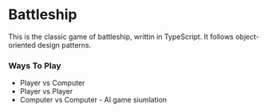 # Battleship

This is the classic game of battleship, writtin in TypeScript. It follows object-oriented design patterns.

### Ways To Play

- Player vs Computer
- Player vs Player
- Computer vs Computer - AI game siumlation
